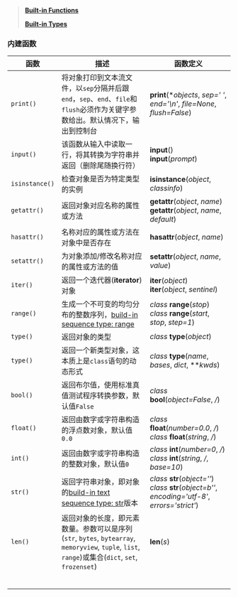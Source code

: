 > **[Built-in Functions](https://docs.python.org/3/library/functions.html)**
>
> **[Built-in Types](https://docs.python.org/3/library/stdtypes.html)**

### 内建函数

| 函数           | 描述                                                         | 函数定义                                                     |
| -------------- | ------------------------------------------------------------ | ------------------------------------------------------------ |
| `print()` | 将对象打印到文本流文件，以`sep`分隔并后跟`end`，`sep`、`end`、`file`和`flush`必须作为关键字参数给出。默认情况下，输出到控制台 | **print**(**objects*, *sep=' '*, *end='\n'*, *file=None*, *flush=False*) |
| `input()` | 该函数从输入中读取一行，将其转换为字符串并返回（删除尾随换行符） | **input**()<br/>**input**(*prompt*) |
| `isinstance()` | 检查对象是否为特定类型的实例                                 | **isinstance**(*object*, *classinfo*)     |
| `getattr()`    | 返回对象对应名称的属性或方法                                 | **getattr**(*object*, *name*)<br/>**getattr**(*object*, *name*, *default*) |
| `hasattr()`    | 名称对应的属性或方法在对象中是否存在                         | **hasattr**(*object*, *name*)                                |
| `setattr()`    | 为对象添加/修改名称对应的属性或方法的值                      | **setattr**(*object*, *name*, *value*)                       |
| `iter()`       | 返回一个迭代器(**iterator**)对象                             | **iter**(*object*)<br/>**iter**(*object*, *sentinel*)        |
| `range()`      | 生成一个不可变的均匀分布的整数序列，[build-in sequence type: range](https://docs.python.org/3/library/stdtypes.html#typesseq-range) | *class* **range**(*stop*)<br/>*class* **range**(*start*, *stop*, *step=1*) |
| `type()`       | 返回对象的类型                                               | *class* **type**(*object*)                                   |
| `type()`       | 返回一个新类型对象，这本质上是`class`语句的动态形式          | *class* **type**(*name*, *bases*, *dict*, ***kwds*)          |
| `bool()`       | 返回布尔值，使用标准真值测试程序转换参数，默认值`False`      | *class* **bool**(*object=False*, */*)                        |
| `float()`      | 返回由数字或字符串构造的浮点数对象，默认值`0.0`              | *class* **float**(*number=0.0*, */*)<br/>*class* **float**(*string*, */*) |
| `int()`        | 返回由数字或字符串构造的整数对象，默认值`0`                  | *class* **int**(*number=0*, */*)<br/>*class* **int**(*string*, */*, *base=10*) |
| `str()`        | 返回字符串对象，即对象的[build-in text sequence type: str](https://docs.python.org/3/library/stdtypes.html#str)版本 | *class* **str**(*object=''*)<br/>*class* **str**(*object=b''*, *encoding='utf-8'*, *errors='strict'*) |
| `len()`        | 返回对象的长度，即元素数量。参数可以是序列(`str`, `bytes`, `bytearray`, `memoryview`, `tuple`, `list`, `range`)或集合(`dict`, `set`, `frozenset`) | **len**(*s*)                                                 |
|                |                                                              |                                                              |
|                |                                                              |                                                              |
|                |                                                              |                                                              |
|                |                                                              |                                                              |
|                |                                                              |                                                              |
|                |                                                              |                                                              |

